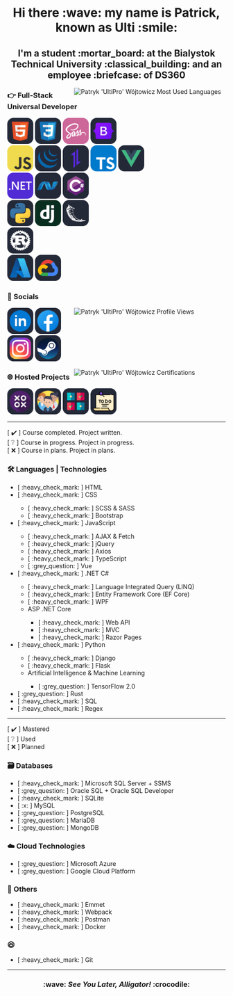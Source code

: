 <h1 align="center">Hi there :wave: my name is Patrick, known as Ulti :smile:</h1>

<h2 align="center">I'm a student :mortar_board: at the Bialystok Technical University :classical_building: and an employee :briefcase: of DS360</h2>

<img src="https://github-readme-stats.vercel.app/api/top-langs/?username=UltiPro&langs_count=10&layout=pie&theme=dark&text_color=ffffff&border_radius=0&hide=HTML,Java,C,PHP,Objective-C,SHELL,Makefile,HACK,GLSL,Lua,Dockerfile" alt="Patryk 'UltiPro' Wójtowicz Most Used Languages" align="right" width="350"/>

### :point_right: Full-Stack Universal Developer

<a href="https://developer.mozilla.org/en-US/docs/Web/HTML"><img src="./icons/langs&techs/html5.svg" width="60"/></a>
<a href="https://developer.mozilla.org/en-US/docs/Web/CSS"><img src="./icons/langs&techs/css3.svg" width="60"/></a>
<a href="https://sass-lang.com/"><img src="./icons/langs&techs/sass.svg" width="60"/></a>
<a href="https://getbootstrap.com/"><img src="./icons/langs&techs/bootstrap.svg" width="60"/></a>
<br/>
<a href="https://developer.mozilla.org/en-US/docs/Web/JavaScript"><img src="./icons/langs&techs/javascript.svg" width="60"/></a>
<a href="https://jquery.com/"><img src="./icons/langs&techs/jquery.svg" width="60"/></a>
<a href="https://axios-http.com/"><img src="./icons/langs&techs/axios.svg" width="60"/></a>
<a href="https://www.typescriptlang.org/"><img src="./icons/langs&techs/typescript.svg" width="60"/></a>
<a href="https://vuejs.org/"><img src="./icons/langs&techs/vue.svg" width="60"/></a>
<br/>
<a href="https://dotnet.microsoft.com/en-us/"><img src="./icons/langs&techs/dotnet.svg" width="60"/></a>
<a href="https://dotnet.microsoft.com/en-us/apps/aspnet"><img src="./icons/langs&techs/aspdotnet.svg" width="60"/></a>
<a href="https://learn.microsoft.com/en-us/dotnet/csharp/"><img src="./icons/langs&techs/csharp.svg" width="60"/></a>
<br/>
<a href="https://www.python.org/"><img src="./icons/langs&techs/python.svg" width="60"/></a>
<a href="https://www.djangoproject.com/"><img src="./icons/langs&techs/django.svg" width="60"/></a>
<a href="https://flask.palletsprojects.com/en/"><img src="./icons/langs&techs/flask.svg" width="60"/></a>
<br/>
<a href="https://www.rust-lang.org/"><img src="./icons/langs&techs/rust.svg" width="60"/></a>
<br/>
<a href="https://azure.microsoft.com/en-us/"><img src="./icons/clouds/microsoftazure.svg" width="60"/></a>
<a href="https://cloud.google.com/"><img src="./icons/clouds/googlecloudplatform.svg" width="60"/></a>

### :iphone: Socials

<img src="https://komarev.com/ghpvc/?username=UltiPro&color=blueviolet&style=for-the-badge" alt="Patryk 'UltiPro' Wójtowicz Profile Views" align="right" width="350" height="60"/>

<a href="https://www.linkedin.com/in/patryk-wójtowicz/"><img src="./icons/linkedin.svg" width="60"/></a>
<a href="https://www.facebook.com/patryk.ulti/"><img src="./icons/facebook.svg" width="60"/></a>
<a href="https://www.instagram.com/ulti_pl/"><img src="./icons/instagram.svg" width="60"/></a>
<a href="https://steamcommunity.com/id/ulti_pro/"><img src="./icons/steam.svg" width="60"/></a>

<a href="https://github.com/UltiPro/Certifications"><img src="https://github-readme-stats.vercel.app/api/pin/?username=ultipro&repo=certifications&theme=dark&text_color=ffffff&border_radius=0" alt="Patryk 'UltiPro' Wójtowicz Certifications" align="right" width="350" /></a>

### :globe_with_meridians: Hosted Projects

<a href="https://ultipro.github.io/TicTacToe/"><img src="./icons/projects/tictactoe.svg" width="60"/></a>
<a href="https://ultipro.github.io/GitHub-Users/"><img src="./icons/projects/github-users.svg" width="60"/></a>
<a href="https://ultipro.github.io/Memory-Color-Master/"><img src="./icons/projects/memory-color-master.svg" width="60"/></a>
<a href="https://ultipro.github.io/JustDoIt/"><img src="./icons/projects/justdoit.svg" width="60"/></a>

<hr/>

[ :heavy_check_mark: ] Course completed. Project written.<br/>
[ :grey_question: ] Course in progress. Project in progress.<br/>
[ :x: ] Course in plans. Project in plans.<br/>

### :hammer_and_wrench: Languages | Technologies

<ul>
  <li>[ :heavy_check_mark: ] HTML</li>
  <li>[ :heavy_check_mark: ] CSS</li>
    <ul>
      <li>[ :heavy_check_mark: ] SCSS & SASS</li>
      <li>[ :heavy_check_mark: ] Bootstrap</li>
    </ul>
  <li>[ :heavy_check_mark: ] JavaScript</li>
    <ul>
      <li>[ :heavy_check_mark: ] AJAX & Fetch</li>
      <li>[ :heavy_check_mark: ] jQuery</li>
      <li>[ :heavy_check_mark: ] Axios</li>
      <li>[ :heavy_check_mark: ] TypeScript</li>
      <li>[ :grey_question: ] Vue</li>
    </ul>
  <li>[ :heavy_check_mark: ] .NET C#</li>
     <ul>
        <li>[ :heavy_check_mark: ] Language Integrated Query (LINQ)</li>
        <li>[ :heavy_check_mark: ] Entity Framework Core (EF Core)</li>
        <li>[ :heavy_check_mark: ] WPF</li>
        <li>ASP .NET Core</li>
          <ul>
            <li>[ :heavy_check_mark: ] Web API</li>
            <li>[ :heavy_check_mark: ] MVC</li>
            <li>[ :heavy_check_mark: ] Razor Pages</li>
          </ul>
     </ul>
  <li>[ :heavy_check_mark: ] Python</li>
     <ul>
        <li>[ :heavy_check_mark: ] Django</li>
        <li>[ :heavy_check_mark: ] Flask</li>
        <li>Artificial Intelligence & Machine Learning</li>
          <ul>
            <li>[ :grey_question: ] TensorFlow 2.0</li>
          </ul>
     </ul>
  <li>[ :grey_question: ] Rust</li>
  <li>[ :heavy_check_mark: ] SQL</li>
  <li>[ :heavy_check_mark: ] Regex</li>
</ul>

<hr/>

[ :heavy_check_mark: ] Mastered<br/>
[ :grey_question: ] Used<br/>
[ :x: ] Planned<br/>

### :card_file_box: Databases

<ul>
  <li>[ :heavy_check_mark: ] Microsoft SQL Server + SSMS</li>
  <li>[ :grey_question: ] Oracle SQL + Oracle SQL Developer</li>
  <li>[ :heavy_check_mark: ] SQLite</li>
  <li>[ :x: ] MySQL</li>
  <li>[ :grey_question: ] PostgreSQL</li>
  <li>[ :grey_question: ] MariaDB</li>
  <li>[ :grey_question: ] MongoDB</li>
</ul>

### :cloud: Cloud Technologies

<ul>
  <li>[ :grey_question: ] Microsoft Azure</li>
  <li>[ :grey_question: ] Google Cloud Platform</li>
</ul>

### :link: Others

<ul>
  <li>[ :heavy_check_mark: ] Emmet</li>
  <li>[ :heavy_check_mark: ] Webpack</li>
  <li>[ :heavy_check_mark: ] Postman</li>
  <li>[ :heavy_check_mark: ] Docker</li>
</ul>

### :laughing:

<ul>
  <li>[ :heavy_check_mark: ] Git</li>
</ul>

<hr/>

<h3 align="center">:wave: <i>See You Later, Alligator!</i> :crocodile:</h3>
